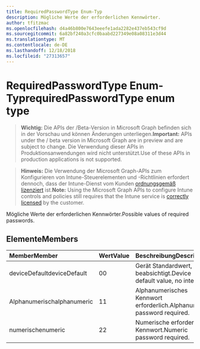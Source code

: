 ```yaml
---
title: RequiredPasswordType Enum-Typ
description: Mögliche Werte der erforderlichen Kennwörter.
author: tfitzmac
ms.openlocfilehash: d4a46b800e7643eeefe1ada2282e437eb543cf9d
ms.sourcegitcommit: 6a82bf240a3cfc0baabd227349e08a08311e3d44
ms.translationtype: MT
ms.contentlocale: de-DE
ms.lasthandoff: 12/18/2018
ms.locfileid: "27313657"
---
```

# <a name="requiredpasswordtype-enum-type"></a><span data-ttu-id="a14d3-103">RequiredPasswordType Enum-Typ</span><span class="sxs-lookup"><span data-stu-id="a14d3-103">requiredPasswordType enum type</span></span>

> <span data-ttu-id="a14d3-104">**Wichtig:** Die APIs der /Beta-Version in Microsoft Graph befinden sich in der Vorschau und können Änderungen unterliegen.</span><span class="sxs-lookup"><span data-stu-id="a14d3-104">**Important:** APIs under the / beta version in Microsoft Graph are in preview and are subject to change.</span></span> <span data-ttu-id="a14d3-105">Die Verwendung dieser APIs in Produktionsanwendungen wird nicht unterstützt.</span><span class="sxs-lookup"><span data-stu-id="a14d3-105">Use of these APIs in production applications is not supported.</span></span>

> <span data-ttu-id="a14d3-106">**Hinweis:** Die Verwendung der Microsoft Graph-APIs zum Konfigurieren von Intune-Steuerelementen und -Richtlinien erfordert dennoch, dass der Intune-Dienst vom Kunden [ordnungsgemäß lizenziert](https://go.microsoft.com/fwlink/?linkid=839381) ist.</span><span class="sxs-lookup"><span data-stu-id="a14d3-106">**Note:** Using the Microsoft Graph APIs to configure Intune controls and policies still requires that the Intune service is [correctly licensed](https://go.microsoft.com/fwlink/?linkid=839381) by the customer.</span></span>

<span data-ttu-id="a14d3-107">Mögliche Werte der erforderlichen Kennwörter.</span><span class="sxs-lookup"><span data-stu-id="a14d3-107">Possible values of required passwords.</span></span>
## <a name="members"></a><span data-ttu-id="a14d3-108">Elemente</span><span class="sxs-lookup"><span data-stu-id="a14d3-108">Members</span></span>
|<span data-ttu-id="a14d3-109">Member</span><span class="sxs-lookup"><span data-stu-id="a14d3-109">Member</span></span>|<span data-ttu-id="a14d3-110">Wert</span><span class="sxs-lookup"><span data-stu-id="a14d3-110">Value</span></span>|<span data-ttu-id="a14d3-111">Beschreibung</span><span class="sxs-lookup"><span data-stu-id="a14d3-111">Description</span></span>|
|:---|:---|:---|
|<span data-ttu-id="a14d3-112">deviceDefault</span><span class="sxs-lookup"><span data-stu-id="a14d3-112">deviceDefault</span></span>|<span data-ttu-id="a14d3-113">0</span><span class="sxs-lookup"><span data-stu-id="a14d3-113">0</span></span>|<span data-ttu-id="a14d3-114">Gerät Standardwert, keine beabsichtigt.</span><span class="sxs-lookup"><span data-stu-id="a14d3-114">Device default value, no intent.</span></span>|
|<span data-ttu-id="a14d3-115">Alphanumerisch</span><span class="sxs-lookup"><span data-stu-id="a14d3-115">alphanumeric</span></span>|<span data-ttu-id="a14d3-116">1</span><span class="sxs-lookup"><span data-stu-id="a14d3-116">1</span></span>|<span data-ttu-id="a14d3-117">Alphanumerisches Kennwort erforderlich.</span><span class="sxs-lookup"><span data-stu-id="a14d3-117">Alphanumeric password required.</span></span>|
|<span data-ttu-id="a14d3-118">numerische</span><span class="sxs-lookup"><span data-stu-id="a14d3-118">numeric</span></span>|<span data-ttu-id="a14d3-119">2</span><span class="sxs-lookup"><span data-stu-id="a14d3-119">2</span></span>|<span data-ttu-id="a14d3-120">Numerische erforderliche Kennwort.</span><span class="sxs-lookup"><span data-stu-id="a14d3-120">Numeric password required.</span></span>|





